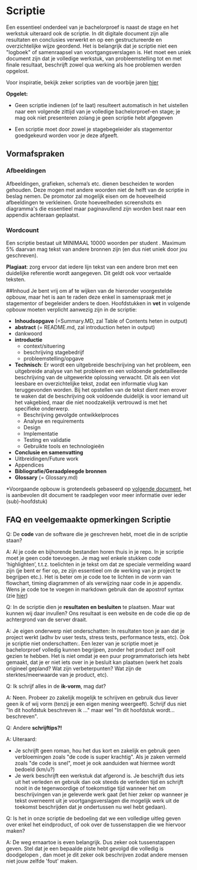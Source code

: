 # Scriptie

Een essentieel onderdeel van je bachelorproef is naast de stage en het werkstuk uiteraard ook de scriptie. In dit digitale document zijn alle resultaten en conclusies verwerkt en op een gestructureerde en overzichtelijke wijze geordend.
Het is belangrijk dat je scriptie niet een "logboek" of samenraapsel van voortgangsverslagen is. Het moet een uniek document zijn dat je volledige werkstuk, van probleemstelling tot en met finale resultaat, beschrijft zowel qua werking als hoe problemen werden opgelost.

Voor inspiratie, bekijk zeker scripties van de voorbije jaren [hier](http://eaict.ap.be/bedrijven/)

**Opgelet:**
* Geen scriptie indienen (of te laat) resulteert automatisch in het uistellen naar een volgende zittijd van je volledige bachelorproef-en stage; je mag ook niet presenteren zolang je geen scriptie hebt afgegeven

* Een scriptie moet door zowel je stagebegeleider als stagementor goedgekeurd worden voor je deze afgeeft.

## Vormafspraken
### Afbeeldingen
Afbeeldingen, grafieken, schema’s etc. dienen bescheiden te worden gehouden. Deze mogen met andere woorden niet de helft van de scriptie in beslag nemen. De promotor zal mogelijk eisen om de hoeveelheid afbeeldingen te verkleinen. Grote hoeveelheden screenshots en diagramma's die essentieel  maar paginavullend zijn worden best naar een appendix achteraan geplaatst.

### Wordcount
Een scriptie bestaat uit MINIMAAL 10000 woorden per student . Maximum 5% daarvan mag tekst van andere bronnen zijn (en dus niet uniek door jou geschreven).

**Plagiaat**: zorg ervoor dat iedere lijn tekst van een andere bron met een duidelijke referentie wordt aangegeven. Dit geldt ook voor vertaalde teksten. 

##Inhoud
Je bent vrij om af te wijken van de hieronder voorgestelde opbouw, maar het is aan te raden deze enkel in samenspraak met je stagementor of begeleider anders te doen. Hoofdstukken in **vet** in volgende opbouw moeten verplicht aanwezig zijn in de scriptie:
* **Inhoudsopgave** (=Summary.MD, zal Table of Contents heten in output)
* **abstract** (= README.md, zal introduction heten in output)
* dankwoord
* **introductie**
  * context/situering
  * beschrijving stagebedrijf
  * probleemstelling/opgave
* **Technisch**: Er wordt een uitgebreide beschrijving van het probleem, een uitgebreide analyse van het probleem en een voldoende gedetailleerde beschrijving van de uitgewerkte oplossing verwacht. Dit als een vlot leesbare en overzichtelijke tekst,
zodat een informatie vlug kan teruggevonden worden. Bij het opstellen van de tekst dient men erover te waken dat de beschrijving ook voldoende duidelijk is voor iemand uit het vakgebied, maar die niet noodzakelijk vertrouwd is met het specifieke onderwerp.
  * Beschrijving gevolgde ontwikkelproces
  * Analyse en requirements
  * Design
  * Implementatie
  * Testing en validatie
  * Gebruikte tools en technologieën
* **Conclusie en samenvatting**
* Uitbreidingen/Future work
* Appendices
* **Bibliografie/Geraadpleegde bronnen**
* **Glossary** (= Glossary.md)

*Voorgaande opbouw is grotendeels gebaseerd op [volgende document](http://www.csun.edu/~shan/comp696-698/Resources/Thesis-Outline-Guide-rev1.pdf), het is aanbevolen dit document te raadplegen voor meer informatie over ieder (sub)-hoofdstuk)

## FAQ en veelgemaakte opmerkingen Scriptie
Q: De **code** van de software die je geschreven hebt, moet die in de scriptie staan?

A: Al je code en bijhorende bestanden horen thuis in je repo. In je scriptie moet je geen code toevoegen. Je mag wel enkele stukken code ‘highlighten’, t.t.z. toelichten in je tekst om dat ze speciale vermelding waard zijn (je bent er fier op, ze zijn essentieel om de werking van je project te begrijpen etc.). Het is beter om je code toe te lichten in de vorm van flowchart, timing diagrammen of als verwijzing naar code in je appendix. Wens je code toe te voegen in markdown gebruik dan de apostrof syntax (zie [hier](https://daringfireball.net/projects/markdown/syntax#code))

Q:  In de scriptie dien je **resultaten en besluiten** te plaatsen. Maar wat kunnen wij daar invullen? Ons resultaat is een website en de code die op de achtergrond van de server draait.

A: Je eigen onderwerp niet onderschatten: In resultaten toon je aan dat je project werkt (adhv bv user tests, stress tests, performance tests, etc). Ook je scriptie niet onderschatten:. Een lezer van je scriptie moet je bachelorproef volledig
kunnen begrijpen, zonder het product zelf ooit gezien te hebben. Het is niet omdat je een puur programmatorisch iets hebt gemaakt, dat je er niet iets over in je besluit kan plaatsen (werk het zoals origineel gepland? Wat zijn verbeterpunten? Wat zijn de
sterktes/meerwaarde van je product, etc).

Q: Ik schrijf alles in de **ik-vorm**, mag dat?

A: Neen. Probeer zo zakelijk mogelijk te schrijven en gebruik dus liever geen ik of wij vorm (tenzij je een eigen mening weergeeft). Schrijf dus niet "In dit hoofdstuk beschreven ik ..." maar wel "In dit hoofdstuk wordt... beschreven".

Q: Andere **schrijftips?!**

A:  Uiteraard:
* Je schrijft geen roman, hou het dus kort en zakelijk en gebruik geen verbloemingen zoals "de code is super krachtig". Als je zaken vermeld zoals "de code is snel", moet je ook aanduiden wat hiermee wordt bedoeld (km/u?)
* Je werk beschrijft een werkstuk dat afgerond is. Je beschrijft dus iets uit het verleden en gebruik dan ook steeds de verleden tijd en schrijft nooit in de tegenwoordige of toekomstige tijd wanneer het om beschrijvingen van je geleverde werk gaat (let hier zeker op wanneer je tekst overneemt uit je voortgangsverslagen die mogelijk werk uit de toekomst beschrijden dat je ondertussen nu wel hebt gedaan).

Q: Is het in onze scriptie de bedoeling dat we een volledige uitleg geven over enkel het eindproduct, of ook over de tussenstappen die we hiervoor maken?

A: De weg ernaartoe is even belangrijk. Dus zeker ook tussenstappen geven. Stel dat je een bepaalde piste hebt gevolgd die volledig is doodgelopen , dan moet je dit zeker ook beschrijven zodat andere mensen niet jouw zelfde 'fout' maken.





